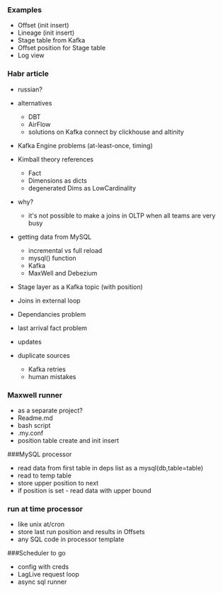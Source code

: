 
### Examples
- Offset (init insert)
- Lineage (init insert)
- Stage table from Kafka
- Offset position for Stage table
- Log view

### Habr article
 - russian?

 - alternatives 
   - DBT
   - AirFlow
   - solutions on Kafka connect by clickhouse and altinity 
 - Kafka Engine problems (at-least-once, timing)
 - Kimball theory references 
   - Fact
   - Dimensions as dicts
   - degenerated Dims as LowCardinality
 - why?  
   - it's not possible to make a joins in OLTP when all teams are very busy  
 - getting data from MySQL
   - incremental vs full reload
   - mysql() function
   - Kafka
   - MaxWell and Debezium
 - Stage layer as a Kafka topic (with position)
 - Joins in external loop
 - Dependancies problem
 - last arrival fact problem
 - updates
 - duplicate sources
   - Kafka retries
   - human mistakes

### Maxwell runner
 - as a separate project?
 - Readme.md
 - bash script
 - .my.conf
 - position table create and init insert


###MySQL processor

 - read data from first table in deps list as a mysql(db,table=table)
 - read to temp table
 - store upper position to next
 - if position is set - read data with upper bound
 
### run at time processor
- like unix at/cron
- store last run position and results in Offsets
- any SQL code in processor template

###Scheduler to go

- config with creds
- LagLive request loop 
- async sql runner


